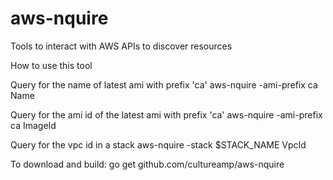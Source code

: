 # aws-nquire
Tools to interact with AWS APIs to discover resources

How to use this tool

Query for the name of latest ami with prefix 'ca'
aws-nquire -ami-prefix ca Name

Query for the ami id of the latest ami with prefix 'ca'
aws-nquire -ami-prefix ca ImageId

Query for the vpc id in a stack
aws-nquire -stack $STACK_NAME VpcId

To download and build:
go get github.com/cultureamp/aws-nquire
